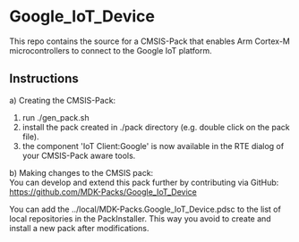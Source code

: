 # Google_IoT_Device
This repo contains the source for a CMSIS-Pack that enables Arm Cortex-M microcontrollers to connect to the Google IoT platform.

## Instructions
a) Creating the CMSIS-Pack:
   1) run ./gen_pack.sh
   2) install the pack created in ./pack directory (e.g. double click on the pack file).
   3) the component 'IoT Client:Google' is now available in the RTE dialog of your CMSIS-Pack aware tools.

b) Making changes to the CMSIS pack:  
   You can develop and extend this pack further by contributing via GitHub:
   https://github.com/MDK-Packs/Google_IoT_Device

   You can add the ../local/MDK-Packs.Google_IoT_Device.pdsc to the list of local repositories in the PackInstaller.
   This way you avoid to create and install a new pack after modifications.
